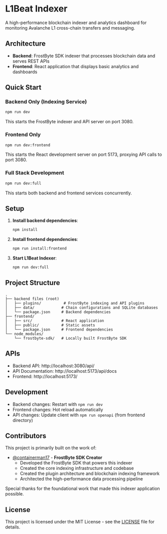 # L1Beat Indexer

A high-performance blockchain indexer and analytics dashboard for monitoring Avalanche L1 cross-chain transfers and messaging.

## Architecture

- **Backend**: FrostByte SDK indexer that processes blockchain data and serves REST APIs
- **Frontend**: React application that displays basic analytics and dashboards

## Quick Start

### Backend Only (Indexing Service)
```bash
npm run dev
```
This starts the FrostByte indexer and API server on port 3080.

### Frontend Only
```bash
npm run dev:frontend
```
This starts the React development server on port 5173, proxying API calls to port 3080.

### Full Stack Development
```bash
npm run dev:full
```
This starts both backend and frontend services concurrently.

## Setup

1. **Install backend dependencies**:
   ```bash
   npm install
   ```

2. **Install frontend dependencies**:
   ```bash
   npm run install:frontend
   ```

3. **Start L1Beat Indexer**:
   ```bash
   npm run dev:full
   ```

## Project Structure

```
.
├── backend files (root)
│   ├── plugins/          # FrostByte indexing and API plugins
│   ├── data/            # Chain configurations and SQLite databases
│   └── package.json     # Backend dependencies
├── frontend/
│   ├── src/             # React application
│   ├── public/          # Static assets
│   └── package.json     # Frontend dependencies
└── node_modules/
    └── frostbyte-sdk/   # Locally built FrostByte SDK
```

## APIs

- Backend API: http://localhost:3080/api/
- API Documentation: http://localhost:5173/api/docs
- Frontend: http://localhost:5173/

## Development

- Backend changes: Restart with `npm run dev`
- Frontend changes: Hot reload automatically
- API changes: Update client with `npm run openapi` (from frontend directory)

## Contributors

This project is primarily built on the work of:

- [@containerman17](https://github.com/containerman17) - **FrostByte SDK Creator**
  - Developed the FrostByte SDK that powers this indexer
  - Created the core indexing infrastructure and codebase
  - Created the plugin architecture and blockchain indexing framework
  - Architected the high-performance data processing pipeline

Special thanks for the foundational work that made this indexer application possible.

## License

This project is licensed under the MIT License - see the [LICENSE](LICENSE) file for details.